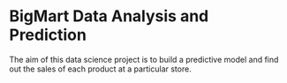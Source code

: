# BigMart Data Analysis and Prediction
The aim of this data science project is to build a predictive model and find out the sales of each product at a particular store.
